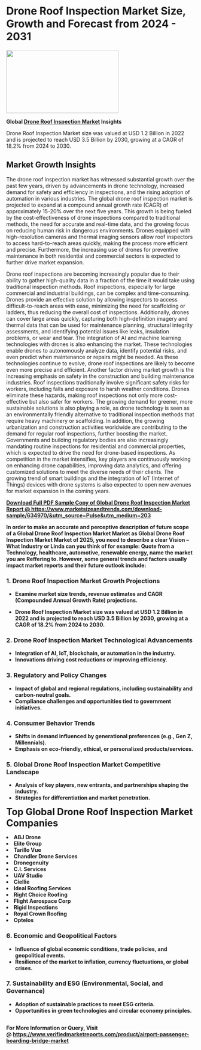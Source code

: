 <H1>Drone Roof Inspection Market Size, Growth and Forecast from 2024 - 2031</H1><img class="aligncenter size-medium wp-image-584254" src="https://thirdeyenews.in/wp-content/uploads/2024/09/Global-Market-Research-300x168.jpeg" alt="" width="300" height="168" /><p><strong>Global&nbsp;<a href="https://www.marketsizeandtrends.com/download-sample/634970/&amp;utm_source=Pulse&amp;utm_medium=203">Drone Roof Inspection Market</a> Insights</strong></p><p>Drone Roof Inspection Market size was valued at USD 1.2 Billion in 2022 and is projected to reach USD 3.5 Billion by 2030, growing at a CAGR of 18.2% from 2024 to 2030.</p><p><h2>Market Growth Insights</h2> <p>The drone roof inspection market has witnessed substantial growth over the past few years, driven by advancements in drone technology, increased demand for safety and efficiency in inspections, and the rising adoption of automation in various industries. The global drone roof inspection market is projected to expand at a compound annual growth rate (CAGR) of approximately 15-20% over the next five years. This growth is being fueled by the cost-effectiveness of drone inspections compared to traditional methods, the need for accurate and real-time data, and the growing focus on reducing human risk in dangerous environments. Drones equipped with high-resolution cameras and thermal imaging sensors allow roof inspectors to access hard-to-reach areas quickly, making the process more efficient and precise. Furthermore, the increasing use of drones for preventive maintenance in both residential and commercial sectors is expected to further drive market expansion.</p> <p><a href="download_sample_link" target="_blank"><strong></strong></a></p> <p>Drone roof inspections are becoming increasingly popular due to their ability to gather high-quality data in a fraction of the time it would take using traditional inspection methods. Roof inspections, especially for large commercial and industrial buildings, can be complex and time-consuming. Drones provide an effective solution by allowing inspectors to access difficult-to-reach areas with ease, minimizing the need for scaffolding or ladders, thus reducing the overall cost of inspections. Additionally, drones can cover large areas quickly, capturing both high-definition imagery and thermal data that can be used for maintenance planning, structural integrity assessments, and identifying potential issues like leaks, insulation problems, or wear and tear. The integration of AI and machine learning technologies with drones is also enhancing the market. These technologies enable drones to autonomously analyze data, identify potential risks, and even predict when maintenance or repairs might be needed. As these technologies continue to evolve, drone roof inspections are likely to become even more precise and efficient. Another factor driving market growth is the increasing emphasis on safety in the construction and building maintenance industries. Roof inspections traditionally involve significant safety risks for workers, including falls and exposure to harsh weather conditions. Drones eliminate these hazards, making roof inspections not only more cost-effective but also safer for workers. The growing demand for greener, more sustainable solutions is also playing a role, as drone technology is seen as an environmentally friendly alternative to traditional inspection methods that require heavy machinery or scaffolding. In addition, the growing urbanization and construction activities worldwide are contributing to the demand for regular roof inspections, further boosting the market. Governments and building regulatory bodies are also increasingly mandating routine inspections for residential and commercial properties, which is expected to drive the need for drone-based inspections. As competition in the market intensifies, key players are continuously working on enhancing drone capabilities, improving data analytics, and offering customized solutions to meet the diverse needs of their clients. The growing trend of smart buildings and the integration of IoT (Internet of Things) devices with drone systems is also expected to open new avenues for market expansion in the coming years. <p><a href="get_more_link" target="_blank"><strong></p><p><span class=""><strong>Download Full PDF Sample Copy of Global Drone Roof Inspection Market Report</strong> @ <a href="https://www.marketsizeandtrends.com/download-sample/634970/&amp;utm_source=Pulse&amp;utm_medium=203" target="_blank">https://www.marketsizeandtrends.com/download-sample/634970/&amp;utm_source=Pulse&amp;utm_medium=203</a></span></p><p>In order to make an accurate and perceptive description of future scope of a Global&nbsp;Drone Roof Inspection Market Market as Global&nbsp;Drone Roof Inspection Market Market of 2025, you need to describe a clear Vision &ndash; What Industry or Linda can you think of for example: Quote from a Technology, healthcare, automotive, renewable energy, name the market you are Reffering to. However, some general trends and factors usually impact market reports and their future outlook include:</p><h3>1.&nbsp;<strong>Drone Roof Inspection Market Growth Projections</strong></h3><ul><li>Examine market size trends, revenue estimates and CAGR (Compounded Annual Growth Rate) projections.</li><li><p>Drone Roof Inspection Market size was valued at USD 1.2 Billion in 2022 and is projected to reach USD 3.5 Billion by 2030, growing at a CAGR of 18.2% from 2024 to 2030.</p></li></ul><h3>2.&nbsp;<strong>Drone Roof Inspection Market Technological Advancements</strong></h3><ul><li>Integration of AI, IoT, blockchain, or automation in the industry.</li><li>Innovations driving cost reductions or improving efficiency.</li></ul><h3>3.&nbsp;<strong>Regulatory and Policy Changes</strong></h3><ul><li>Impact of global and regional regulations, including sustainability and carbon-neutral goals.</li><li>Compliance challenges and opportunities tied to government initiatives.</li></ul><h3>4.&nbsp;<strong>Consumer Behavior Trends</strong></h3><ul><li>Shifts in demand influenced by generational preferences (e.g., Gen Z, Millennials).</li><li>Emphasis on eco-friendly, ethical, or personalized products/services.</li></ul><h3>5.&nbsp;<strong>Global Drone Roof Inspection Market Competitive Landscape</strong></h3><ul><li>Analysis of key players, new entrants, and partnerships shaping the industry.</li><li>Strategies for differentiation and market penetration.</li></ul><p data-pm-slice="1 1 []"><span style="color: inherit; font-family: inherit; font-size: 25px;">Top Global Drone Roof Inspection Market Companies</span></p><div class="" data-test-id=""><p><li>ABJ Drone</li><li> Elite Group</li><li> Tarillo Vue</li><li> Chandler Drone Services</li><li> Dronegenuity</li><li> C.I. Services</li><li> UAV Studio</li><li> Ciellie</li><li> Ideal Roofing Services</li><li> Right Choice Roofing</li><li> Flight Aerospace Corp</li><li> Rigid Inspections</li><li> Royal Crown Roofing</li><li> Optelos</li></p></div><h3>6.&nbsp;<strong>Economic and Geopolitical Factors</strong></h3><ul><li>Influence of global economic conditions, trade policies, and geopolitical events.</li><li>Resilience of the market to inflation, currency fluctuations, or global crises.</li></ul><h3>7.&nbsp;<strong>Sustainability and ESG (Environmental, Social, and Governance)</strong></h3><ul><li>Adoption of sustainable practices to meet ESG criteria.</li><li>Opportunities in green technologies and circular economy principles.</li></ul><h2><strong style="font-size: 14px;">For More Information or Query, Visit @&nbsp;</strong><a style="background-color: #ffffff; font-size: 14px;" href="https://www.marketsizeandtrends.com/report/drone-roof-inspection-market/" target="_blank">https://www.verifiedmarketreports.com/product/airport-passenger-boarding-bridge-market</a></h2>
